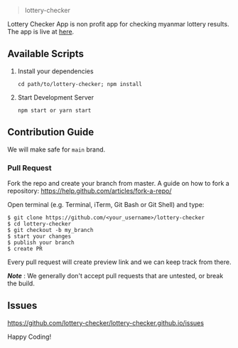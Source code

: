 > lottery-checker

Lottery Checker App is non profit app for checking myanmar lottery results.
The app is live at [here](https://lottery-checker.github.io).

## Available Scripts
1. Install your dependencies

    ```
    cd path/to/lottery-checker; npm install
    ```
2. Start Development Server

    ```
    npm start or yarn start
    ```
## Contribution Guide
We will make safe for `main` brand.

### Pull Request
Fork the repo and create your branch from master. A guide on how to fork a repository: https://help.github.com/articles/fork-a-repo/

Open terminal (e.g. Terminal, iTerm, Git Bash or Git Shell) and type:

```
$ git clone https://github.com/<your_username>/lottery-checker
$ cd lottery-checker
$ git checkout -b my_branch
$ start your changes
$ publish your branch
$ create PR
```
Every pull request will create preview link and we can keep track from there.

***Note*** : We generally don't accept pull requests that are untested, or break the build.

## Issues
https://github.com/lottery-checker/lottery-checker.github.io/issues

Happy Coding!
